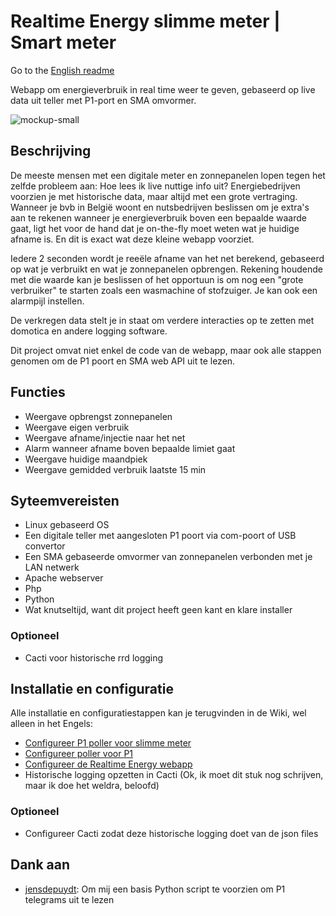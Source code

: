 # Realtime Energy slimme meter | Smart meter

Go to the [English readme](https://github.com/stubbornbe/realtime-energy/blob/main/README.nl.md)

Webapp om energieverbruik in real time weer te geven, gebaseerd op live data uit teller met P1-port en SMA omvormer.

![mockup-small](https://github.com/user-attachments/assets/fb0771be-82e6-452d-bec4-2a595e65fb29)

## Beschrijving
De meeste mensen met een digitale meter en zonnepanelen lopen tegen het zelfde probleem aan: Hoe lees ik live nuttige info uit? Energiebedrijven voorzien je met historische data, maar altijd met een grote vertraging. Wanneer je bvb in België woont en nutsbedrijven beslissen om je extra's aan te rekenen wanneer je energieverbruik boven een bepaalde waarde gaat, ligt het voor de hand dat je on-the-fly moet weten wat je huidige afname is. En dit is exact wat deze kleine webapp voorziet.

Iedere 2 seconden wordt je reeële afname van het net berekend, gebaseerd op wat je verbruikt en wat je zonnepanelen opbrengen.
Rekening houdende met die waarde kan je beslissen of het opportuun is om nog een "grote verbruiker" te starten zoals een wasmachine of stofzuiger.
Je kan ook een alarmpijl instellen.

De verkregen data stelt je in staat om verdere interacties op te zetten met domotica en andere logging software.

Dit project omvat niet enkel de code van de webapp, maar ook alle stappen genomen om de P1 poort en SMA web API uit te lezen.

## Functies

- Weergave opbrengst zonnepanelen
- Weergave eigen verbruik
- Weergave afname/injectie naar het net
- Alarm wanneer afname boven bepaalde limiet gaat
- Weergave huidige maandpiek
- Weergave gemidded verbruik laatste 15 min

## Syteemvereisten

- Linux gebaseerd OS
- Een digitale teller met aangesloten P1 poort via com-poort of USB convertor
- Een SMA gebaseerde omvormer van zonnepanelen verbonden met je LAN netwerk
- Apache webserver
- Php
- Python
- Wat knutseltijd, want dit project heeft geen kant en klare installer

### Optioneel

- Cacti voor historische rrd logging

## Installatie en configuratie

Alle installatie en configuratiestappen kan je terugvinden in de Wiki, wel alleen in het Engels:

- [Configureer P1 poller voor slimme meter](https://github.com/stubbornbe/realtime-energy/wiki/Set-up-P1-poller-for-electricity-meter)
- [Configureer poller voor P1](https://github.com/stubbornbe/realtime-energy/wiki/Set-up-poller-for-SMA)
- [Configureer de Realtime Energy webapp](https://github.com/stubbornbe/realtime-energy/wiki/Set-up-the-Realtime-Energy-webapp)
- Historische logging opzetten in Cacti (Ok, ik moet dit stuk nog schrijven, maar ik doe het weldra, beloofd)

### Optioneel

- Configureer Cacti zodat deze historische logging doet van de json files

## Dank aan
- [jensdepuydt](https://github.com/jensdepuydt/belgian_digitalmeter_p1): Om mij een basis Python script te voorzien om P1 telegrams uit te lezen
